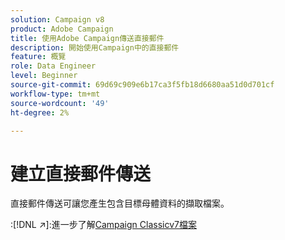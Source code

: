 ```yaml
---
solution: Campaign v8
product: Adobe Campaign
title: 使用Adobe Campaign傳送直接郵件
description: 開始使用Campaign中的直接郵件
feature: 概覽
role: Data Engineer
level: Beginner
source-git-commit: 69d69c909e6b17ca3f5fb18d6680aa51d0d701cf
workflow-type: tm+mt
source-wordcount: '49'
ht-degree: 2%

---
```


# 建立直接郵件傳送

直接郵件傳送可讓您產生包含目標母體資料的擷取檔案。

:[!DNL :arrow_upper_right:]:進一步了解[Campaign Classicv7檔案](https://experienceleague.adobe.com/docs/campaign-classic/using/sending-messages/sending-direct-mail/about-direct-mail-channel.html)

